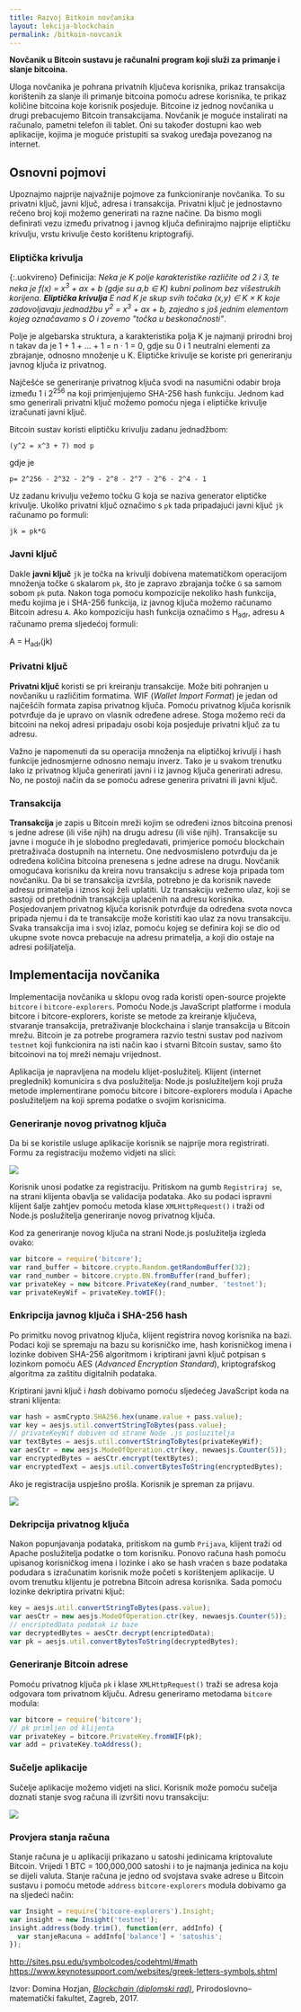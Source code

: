 ```yaml
---
title: Razvoj Bitkoin novčanika
layout: lekcija-blockchain
permalink: /bitkoin-novcanik
---
```


**Novčanik u Bitcoin sustavu je računalni program koji služi za primanje i slanje bitcoina.** 

Uloga novčanika je pohrana privatnih ključeva korisnika, prikaz transakcija korištenih za slanje ili primanje bitcoina pomoću adrese korisnika, te prikaz količine bitcoina koje korisnik posjeduje. Bitcoine iz jednog novčanika u drugi prebacujemo Bitcoin transakcijama. Novčanik je moguće instalirati na računalo, pametni telefon ili tablet. Oni su također dostupni kao web aplikacije, kojima je moguće pristupiti sa svakog uređaja povezanog na internet.

## Osnovni pojmovi

Upoznajmo najprije najvažnije pojmove za funkcioniranje novčanika. To su privatni ključ, javni ključ, adresa i transakcija. Privatni ključ je jednostavno rečeno broj koji možemo generirati na razne načine. Da bismo mogli deﬁnirati vezu između privatnog i javnog ključa deﬁnirajmo najprije eliptičku krivulju, vrstu krivulje često korištenu kriptograﬁji.

### Eliptička krivulja

{:.uokvireno}
Definicija: *Neka je K polje karakteristike različite od 2 i 3, te neka je f(x) = x<sup>3</sup> + ax + b (gdje su a,b ∈ K) kubni polinom bez višestrukih korijena. **Eliptička krivulja** E nad K je skup svih točaka (x,y) ∈ K × K koje zadovoljavaju jednadžbu y<sup>2</sup> = x<sup>3</sup> + ax + b, zajedno s još jednim elementom kojeg označavamo s O i zovemo "točka u beskonačnosti"*.

Polje je algebarska struktura, a karakteristika polja K je najmanji prirodni broj n takav da je 1 + 1 + ... + 1 = n · 1 = 0, gdje su 0 i 1 neutralni elementi za zbrajanje, odnosno množenje u K. Eliptičke krivulje se koriste pri generiranju javnog ključa iz privatnog.

Najčešće se generiranje privatnog ključa svodi na nasumični odabir broja između 1 i 2<sup>256</sup> na koji primjenjujemo SHA-256 hash funkciju. Jednom kad smo generirali privatni ključ možemo pomoću njega i eliptičke krivulje izračunati javni ključ.

Bitcoin sustav koristi eliptičku krivulju zadanu jednadžbom:

```
(y^2 = x^3 + 7) mod p
```

gdje je

```
p= 2^256 - 2^32 - 2^9 - 2^8 - 2^7 - 2^6 - 2^4 - 1
```

Uz zadanu krivulju vežemo točku G koja se naziva generator eliptičke krivulje. Ukoliko privatni ključ označimo s `pk` tada pripadajući javni ključ `jk` računamo po formuli:

```
jk = pk*G
```

### Javni ključ

Dakle **javni ključ** `jk` je točka na krivulji dobivena matematičkom operacijom množenja točke `G` skalarom `pk`, što je zapravo zbrajanja točke `G` sa samom sobom `pk` puta. Nakon toga pomoću kompozicije nekoliko hash funkcija, među kojima je i SHA-256 funkcija, iz javnog ključa možemo računamo Bitcoin adresu `A`. Ako kompoziciju hash funkcija označimo s H<sub>adr</sub>, adresu `A` računamo prema sljedećoj formuli:

A = H<sub>adr</sub>(jk)

### Privatni ključ

**Privatni ključ** koristi se pri kreiranju transakcije. Može biti pohranjen u novčaniku u različitim formatima. WIF (*Wallet Import Format*) je jedan od najčešćih formata zapisa privatnog ključa. Pomoću privatnog ključa korisnik potvrđuje da je upravo on vlasnik određene adrese. Stoga možemo reći da bitcoini na nekoj adresi pripadaju osobi koja posjeduje privatni ključ za tu adresu. 

Važno je napomenuti da su operacija množenja na eliptičkoj krivulji i hash funkcije jednosmjerne odnosno nemaju inverz. Tako je u svakom trenutku lako iz privatnog ključa generirati javni i iz javnog ključa generirati adresu. No, ne postoji način da se pomoću adrese generira privatni ili javni ključ.

### Transakcija

**Transakcija** je zapis u Bitcoin mreži kojim se određeni iznos bitcoina prenosi s jedne adrese (ili više njih) na drugu adresu (ili više njih). Transakcije su javne i moguće ih je slobodno pregledavati, primjerice pomoću blockchain pretraživača dostupnih na internetu. One nedvosmisleno potvrđuju da je određena količina bitcoina prenesena s jedne adrese na drugu. Novčanik omogućava korisniku da kreira novu transakciju s adrese koja pripada tom novčaniku. Da bi se transakcija izvršila, potrebno je da korisnik navede adresu primatelja i iznos koji želi uplatiti. Uz transakciju vežemo ulaz, koji se sastoji od prethodnih transakcija uplaćenih na adresu korisnika. Posjedovanjem privatnog ključa korisnik potvrđuje da određena svota novca pripada njemu i da te transakcije može koristiti kao ulaz za novu transakciju. Svaka transakcija ima i svoj izlaz, pomoću kojeg se definira koji se dio od ukupne svote novca prebacuje na adresu primatelja, a koji dio ostaje na adresi pošiljatelja.

## Implementacija novčanika

Implementacija novčanika u sklopu ovog rada koristi open-source projekte `bitcore` i `bitcore-explorers`. Pomoću Node.js JavaScript platforme i modula bitcore i bitcore-explorers, koriste se metode za kreiranje ključeva, stvaranje transakcija, pretraživanje blockchaina i slanje transakcija u Bitcoin mrežu. Bitcoin je za potrebe programera razvio testni sustav pod nazivom `testnet` koji funkcionira na isti način kao i stvarni Bitcoin sustav, samo što bitcoinovi na toj mreži nemaju vrijednost.

Aplikacija je napravljena na modelu klijet-poslužitelj. Klijent (internet preglednik) komunicira s dva poslužitelja: Node.js poslužiteljem koji pruža metode implementirane pomoću bitcore i bitcore-explorers modula i Apache poslužiteljem na koji sprema podatke o svojim korisnicima. 

### Generiranje novog privatnog ključa

Da bi se koristile usluge aplikacije korisnik se najprije mora registrirati. Formu za registraciju možemo vidjeti na slici:

![](/images/projekti/novcanik-registracija.png)

Korisnik unosi podatke za registraciju. Pritiskom na gumb `Registriraj se`, na strani klijenta obavlja se validacija podataka. Ako su podaci ispravni klijent šalje zahtjev pomoću metoda klase `XMLHttpRequest()` i traži od Node.js poslužitelja generiranje novog privatnog ključa. 

Kod za generiranje novog ključa na strani Node.js poslužitelja izgleda ovako:

```js
var bitcore = require('bitcore');
var rand_buffer = bitcore.crypto.Random.getRandomBuffer(32);
var rand_number = bitcore.crypto.BN.fromBuffer(rand_buffer);
var privateKey = new bitcore.PrivateKey(rand_number, 'testnet');
var privateKeyWif = privateKey.toWIF();
```

### Enkripcija javnog ključa i SHA-256 hash

Po primitku novog privatnog ključa, klijent registrira novog korisnika na bazi. Podaci koji se spremaju na bazu su korisničko ime, hash korisničkog imena i lozinke dobiven SHA-256 algoritmom i kriptirani javni ključ potpisan s lozinkom pomoću AES (*Advanced Encryption Standard*), kriptografskog algoritma za zaštitu digitalnih podataka. 

Kriptirani javni ključ i *hash* dobivamo pomoću sljedećeg JavaScript koda na strani klijenta:

```js
var hash = asmCrypto.SHA256.hex(uname.value + pass.value);
var key = aesjs.util.convertStringToBytes(pass.value);
// privateKeyWif dobiven od strane Node .js posluzitelja
var textBytes = aesjs.util.convertStringToBytes(privateKeyWif);
var aesCtr = new aesjs.ModeOfOperation.ctr(key, newaesjs.Counter(5));
var encryptedBytes = aesCtr.encrypt(textBytes);
var encryptedText = aesjs.util.convertBytesToString(encryptedBytes);
```

Ako je registracija uspješno prošla. Korisnik je spreman za prijavu.

![](/images/projekti/novcanik-prijava.png)

### Dekripcija privatnog ključa

Nakon popunjavanja podataka, pritiskom na gumb `Prijava`, klijent traži od Apache poslužitelja podatke o tom korisniku. Ponovo računa hash pomoću upisanog korisničkog imena i lozinke i ako se hash vraćen s baze podataka podudara s izračunatim korisnik može početi s korištenjem aplikacije. U ovom trenutku klijentu je potrebna Bitcoin adresa korisnika. Sada pomoću lozinke dekriptira privatni ključ:

```js
key = aesjs.util.convertStringToBytes(pass.value);
var aesCtr = new aesjs.ModeOfOperation.ctr(key, newaesjs.Counter(5));
// encriptedData podatak iz baze
var decryptedBytes = aesCtr.decrypt(encriptedData);
var pk = aesjs.util.convertBytesToString(decryptedBytes);
```

### Generiranje Bitcoin adrese

Pomoću privatnog ključa `pk` i klase `XMLHttpRequest()` traži se adresa koja odgovara tom privatnom ključu. Adresu generiramo metodama `bitcore` modula:

```js
var bitcore = require('bitcore');
// pk primljen od klijenta
var privateKey = bitcore.PrivateKey.fromWIF(pk);
var add = privateKey.toAddress();
```

### Sučelje aplikacije

Sučelje aplikacije možemo vidjeti na slici. Korisnik može pomoću sučelja doznati stanje svog računa ili izvršiti novu transakciju:

![](/images/projekti/novcanik-sucelje.png)

### Provjera stanja računa

Stanje računa je u aplikaciji prikazano u satoshi jedinicama kriptovalute Bitcoin. Vrijedi 1 BTC = 100,000,000 satoshi i to je najmanja jedinica na koju se dijeli valuta. Stanje računa je jedno od svojstava svake adrese u Bitcoin sustavu i pomoću metode `address` `bitcore-explorers` modula dobivamo ga na sljedeći način:

```js
var Insight = require('bitcore-explorers').Insight;
var insight = new Insight('testnet');
insight.address(body.trim(), function(err, addInfo) {
  var stanjeRacuna = addInfo['balance'] + 'satoshis';
});
```


http://sites.psu.edu/symbolcodes/codehtml/#math
https://www.keynotesupport.com/websites/greek-letters-symbols.shtml

Izvor: Domina Hozjan, [*Blockchain (diplomski rad)*](https://zir.nsk.hr/islandora/object/pmf%3A779/datastream/PDF/view), Prirodoslovno–matematički fakultet, Zagreb, 2017.
